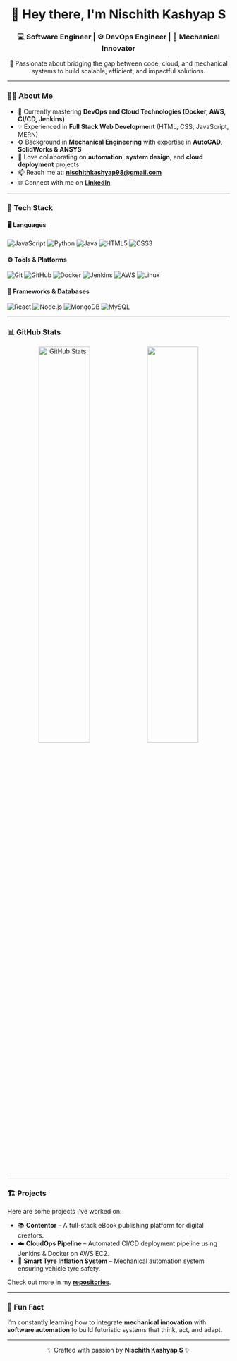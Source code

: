 <h1 align="center">👋 Hey there, I'm Nischith Kashyap S</h1>
<h3 align="center">💻 Software Engineer | ⚙️ DevOps Engineer | 🔩 Mechanical Innovator</h3>

<p align="center">
🚀 Passionate about bridging the gap between code, cloud, and mechanical systems to build scalable, efficient, and impactful solutions.
</p>

---

### 👨‍💻 About Me  
- 🌱 Currently mastering **DevOps and Cloud Technologies (Docker, AWS, CI/CD, Jenkins)**  
- 💡 Experienced in **Full Stack Web Development** (HTML, CSS, JavaScript, MERN)  
- ⚙️ Background in **Mechanical Engineering** with expertise in **AutoCAD, SolidWorks & ANSYS**  
- 💬 Love collaborating on **automation**, **system design**, and **cloud deployment** projects  
- 📫 Reach me at: **nischithkashyap98@gmail.com**  
- 🌐 Connect with me on [**LinkedIn**](https://www.linkedin.com/in/nischith-kashyap-s-aa413a389/)

---

### 🧠 Tech Stack  

#### 🖥️ Languages  
![JavaScript](https://img.shields.io/badge/-JavaScript-F7DF1E?logo=javascript&logoColor=000)
![Python](https://img.shields.io/badge/-Python-3776AB?logo=python&logoColor=fff)
![Java](https://img.shields.io/badge/-Java-007396?logo=java&logoColor=fff)
![HTML5](https://img.shields.io/badge/-HTML5-E34F26?logo=html5&logoColor=fff)
![CSS3](https://img.shields.io/badge/-CSS3-1572B6?logo=css3&logoColor=fff)

#### ⚙️ Tools & Platforms  
![Git](https://img.shields.io/badge/-Git-F05032?logo=git&logoColor=fff)
![GitHub](https://img.shields.io/badge/-GitHub-181717?logo=github&logoColor=fff)
![Docker](https://img.shields.io/badge/-Docker-2496ED?logo=docker&logoColor=fff)
![Jenkins](https://img.shields.io/badge/-Jenkins-D24939?logo=jenkins&logoColor=fff)
![AWS](https://img.shields.io/badge/-AWS-232F3E?logo=amazonaws&logoColor=ff9900)
![Linux](https://img.shields.io/badge/-Linux-FCC624?logo=linux&logoColor=000)

#### 🧩 Frameworks & Databases  
![React](https://img.shields.io/badge/-React-61DAFB?logo=react&logoColor=000)
![Node.js](https://img.shields.io/badge/-Node.js-339933?logo=node.js&logoColor=fff)
![MongoDB](https://img.shields.io/badge/-MongoDB-47A248?logo=mongodb&logoColor=fff)
![MySQL](https://img.shields.io/badge/-MySQL-4479A1?logo=mysql&logoColor=fff)

---

### 📊 GitHub Stats  
<p align="center">
  <img src="https://github-readme-stats.vercel.app/api?username=nischithkashyap98-code&show_icons=true&theme=tokyonight" alt="GitHub Stats" width="48%"/>
  <img src="https://github-readme-streak-stats.herokuapp.com/?user=nischithkashyap98-code&theme=tokyonight" width="48%"/>
</p>

---

### 🏗️ Projects
Here are some projects I’ve worked on:
- 📚 **Contentor** – A full-stack eBook publishing platform for digital creators.  
- ☁️ **CloudOps Pipeline** – Automated CI/CD deployment pipeline using Jenkins & Docker on AWS EC2.  
- 🔩 **Smart Tyre Inflation System** – Mechanical automation system ensuring vehicle tyre safety.

Check out more in my [**repositories**](https://github.com/nischithkashyap98-code?tab=repositories).

---

### 🌱 Fun Fact
I’m constantly learning how to integrate **mechanical innovation** with **software automation** to build futuristic systems that think, act, and adapt.  

---

<p align="center">
✨ Crafted with passion by <b>Nischith Kashyap S</b> ✨
</p>
